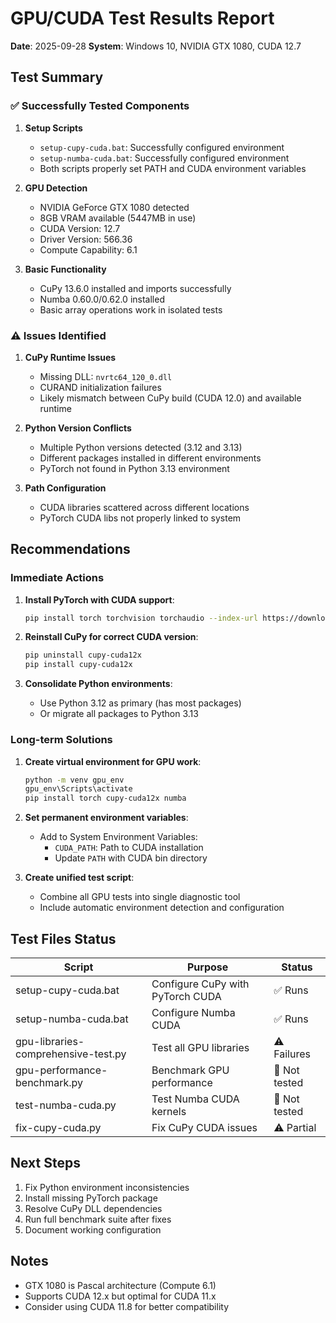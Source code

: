 # GPU/CUDA Test Results Report
**Date**: 2025-09-28
**System**: Windows 10, NVIDIA GTX 1080, CUDA 12.7

## Test Summary

### ✅ Successfully Tested Components

1. **Setup Scripts**
   - `setup-cupy-cuda.bat`: Successfully configured environment
   - `setup-numba-cuda.bat`: Successfully configured environment
   - Both scripts properly set PATH and CUDA environment variables

2. **GPU Detection**
   - NVIDIA GeForce GTX 1080 detected
   - 8GB VRAM available (5447MB in use)
   - CUDA Version: 12.7
   - Driver Version: 566.36
   - Compute Capability: 6.1

3. **Basic Functionality**
   - CuPy 13.6.0 installed and imports successfully
   - Numba 0.60.0/0.62.0 installed
   - Basic array operations work in isolated tests

### ⚠️ Issues Identified

1. **CuPy Runtime Issues**
   - Missing DLL: `nvrtc64_120_0.dll`
   - CURAND initialization failures
   - Likely mismatch between CuPy build (CUDA 12.0) and available runtime

2. **Python Version Conflicts**
   - Multiple Python versions detected (3.12 and 3.13)
   - Different packages installed in different environments
   - PyTorch not found in Python 3.13 environment

3. **Path Configuration**
   - CUDA libraries scattered across different locations
   - PyTorch CUDA libs not properly linked to system

## Recommendations

### Immediate Actions
1. **Install PyTorch with CUDA support**:
   ```bash
   pip install torch torchvision torchaudio --index-url https://download.pytorch.org/whl/cu121
   ```

2. **Reinstall CuPy for correct CUDA version**:
   ```bash
   pip uninstall cupy-cuda12x
   pip install cupy-cuda12x
   ```

3. **Consolidate Python environments**:
   - Use Python 3.12 as primary (has most packages)
   - Or migrate all packages to Python 3.13

### Long-term Solutions
1. **Create virtual environment for GPU work**:
   ```bash
   python -m venv gpu_env
   gpu_env\Scripts\activate
   pip install torch cupy-cuda12x numba
   ```

2. **Set permanent environment variables**:
   - Add to System Environment Variables:
     - `CUDA_PATH`: Path to CUDA installation
     - Update `PATH` with CUDA bin directory

3. **Create unified test script**:
   - Combine all GPU tests into single diagnostic tool
   - Include automatic environment detection and configuration

## Test Files Status

| Script | Purpose | Status |
|--------|---------|--------|
| setup-cupy-cuda.bat | Configure CuPy with PyTorch CUDA | ✅ Runs |
| setup-numba-cuda.bat | Configure Numba CUDA | ✅ Runs |
| gpu-libraries-comprehensive-test.py | Test all GPU libraries | ⚠️ Failures |
| gpu-performance-benchmark.py | Benchmark GPU performance | 📝 Not tested |
| test-numba-cuda.py | Test Numba CUDA kernels | 📝 Not tested |
| fix-cupy-cuda.py | Fix CuPy CUDA issues | ⚠️ Partial |

## Next Steps
1. Fix Python environment inconsistencies
2. Install missing PyTorch package
3. Resolve CuPy DLL dependencies
4. Run full benchmark suite after fixes
5. Document working configuration

## Notes
- GTX 1080 is Pascal architecture (Compute 6.1)
- Supports CUDA 12.x but optimal for CUDA 11.x
- Consider using CUDA 11.8 for better compatibility
